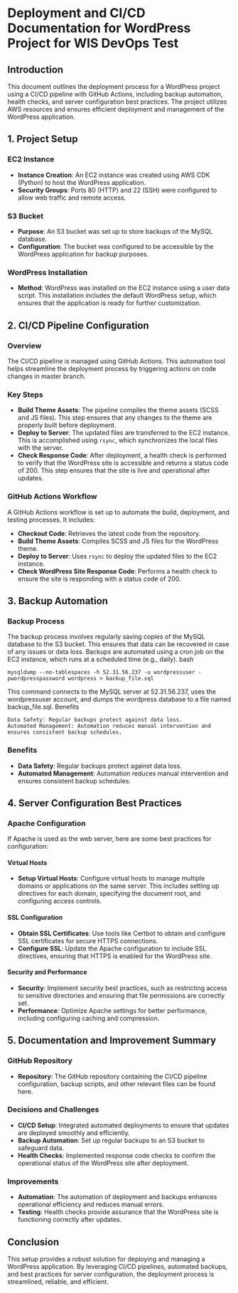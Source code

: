 # Deployment and CI/CD Documentation for WordPress Project for WIS DevOps Test

## Introduction

This document outlines the deployment process for a WordPress project using a CI/CD pipeline with GitHub Actions, including backup automation, health checks, and server configuration best practices. The project utilizes AWS resources and ensures efficient deployment and management of the WordPress application.

## 1. Project Setup

### EC2 Instance

- **Instance Creation**: An EC2 instance was created using AWS CDK (Python) to host the WordPress application.
- **Security Groups**: Ports 80 (HTTP) and 22 (SSH) were configured to allow web traffic and remote access.

### S3 Bucket

- **Purpose**: An S3 bucket was set up to store backups of the MySQL database.
- **Configuration**: The bucket was configured to be accessible by the WordPress application for backup purposes.

### WordPress Installation

- **Method**: WordPress was installed on the EC2 instance using a user data script. This installation includes the default WordPress setup, which ensures that the application is ready for further customization.

## 2. CI/CD Pipeline Configuration

### Overview

The CI/CD pipeline is managed using GitHub Actions. This automation tool helps streamline the deployment process by triggering actions on code changes in master branch.

### Key Steps

- **Build Theme Assets**: The pipeline compiles the theme assets (SCSS and JS files). This step ensures that any changes to the theme are properly built before deployment.
- **Deploy to Server**: The updated files are transferred to the EC2 instance. This is accomplished using `rsync`, which synchronizes the local files with the server.
- **Check Response Code**: After deployment, a health check is performed to verify that the WordPress site is accessible and returns a status code of 200. This step ensures that the site is live and operational after updates.

### GitHub Actions Workflow

A GitHub Actions workflow is set up to automate the build, deployment, and testing processes. It includes:

- **Checkout Code**: Retrieves the latest code from the repository.
- **Build Theme Assets**: Compiles SCSS and JS files for the WordPress theme.
- **Deploy to Server**: Uses `rsync` to deploy the updated files to the EC2 instance.
- **Check WordPress Site Response Code**: Performs a health check to ensure the site is responding with a status code of 200.

## 3. Backup Automation

### Backup Process

The backup process involves regularly saving copies of the MySQL database to the S3 bucket. This ensures that data can be recovered in case of any issues or data loss. Backups are automated using a cron job on the EC2 instance, which runs at a scheduled time (e.g., daily).
bash
```
mysqldump --no-tablespaces -h 52.31.56.237 -u wordpressuser -pwordpresspassword wordpress > backup_file.sql
```

This command connects to the MySQL server at 52.31.56.237, uses the wordpressuser account, and dumps the wordpress database to a file named backup_file.sql.
Benefits

    Data Safety: Regular backups protect against data loss.
    Automated Management: Automation reduces manual intervention and ensures consistent backup schedules.

### Benefits

- **Data Safety**: Regular backups protect against data loss.
- **Automated Management**: Automation reduces manual intervention and ensures consistent backup schedules.

## 4. Server Configuration Best Practices

### Apache Configuration

If Apache is used as the web server, here are some best practices for configuration:

#### Virtual Hosts

- **Setup Virtual Hosts**: Configure virtual hosts to manage multiple domains or applications on the same server. This includes setting up directives for each domain, specifying the document root, and configuring access controls.

#### SSL Configuration

- **Obtain SSL Certificates**: Use tools like Certbot to obtain and configure SSL certificates for secure HTTPS connections.
- **Configure SSL**: Update the Apache configuration to include SSL directives, ensuring that HTTPS is enabled for the WordPress site.

#### Security and Performance

- **Security**: Implement security best practices, such as restricting access to sensitive directories and ensuring that file permissions are correctly set.
- **Performance**: Optimize Apache settings for better performance, including configuring caching and compression.

## 5. Documentation and Improvement Summary

### GitHub Repository

- **Repository**: The GitHub repository containing the CI/CD pipeline configuration, backup scripts, and other relevant files can be found here.

### Decisions and Challenges

- **CI/CD Setup**: Integrated automated deployments to ensure that updates are deployed smoothly and efficiently.
- **Backup Automation**: Set up regular backups to an S3 bucket to safeguard data.
- **Health Checks**: Implemented response code checks to confirm the operational status of the WordPress site after deployment.

### Improvements

- **Automation**: The automation of deployment and backups enhances operational efficiency and reduces manual errors.
- **Testing**: Health checks provide assurance that the WordPress site is functioning correctly after updates.

## Conclusion

This setup provides a robust solution for deploying and managing a WordPress application. By leveraging CI/CD pipelines, automated backups, and best practices for server configuration, the deployment process is streamlined, reliable, and efficient.

